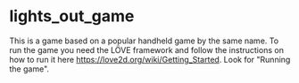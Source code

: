 # lights_out_game
This is a game based on a popular handheld game by the same name.
To run the game you need the LÖVE framework and follow the instructions on how to run it here https://love2d.org/wiki/Getting_Started. Look for "Running the game".
